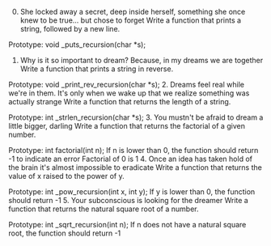 0. She locked away a secret, deep inside herself, something she once knew to be true... but chose to forget
	Write a function that prints a string, followed by a new line.

Prototype: void _puts_recursion(char *s);
1. Why is it so important to dream? Because, in my dreams we are together
	Write a function that prints a string in reverse.

Prototype: void _print_rev_recursion(char *s);
2. Dreams feel real while we're in them. It's only when we wake up that we realize something was actually strange
	Write a function that returns the length of a string.

Prototype: int _strlen_recursion(char *s);
3. You mustn't be afraid to dream a little bigger, darling
	Write a function that returns the factorial of a given number.

Prototype: int factorial(int n);
If n is lower than 0, the function should return -1 to indicate an error
Factorial of 0 is 1
4. Once an idea has taken hold of the brain it's almost impossible to eradicate
	Write a function that returns the value of x raised to the power of y.

Prototype: int _pow_recursion(int x, int y);
If y is lower than 0, the function should return -1
5. Your subconscious is looking for the dreamer
	Write a function that returns the natural square root of a number.

Prototype: int _sqrt_recursion(int n);
If n does not have a natural square root, the function should return -1
